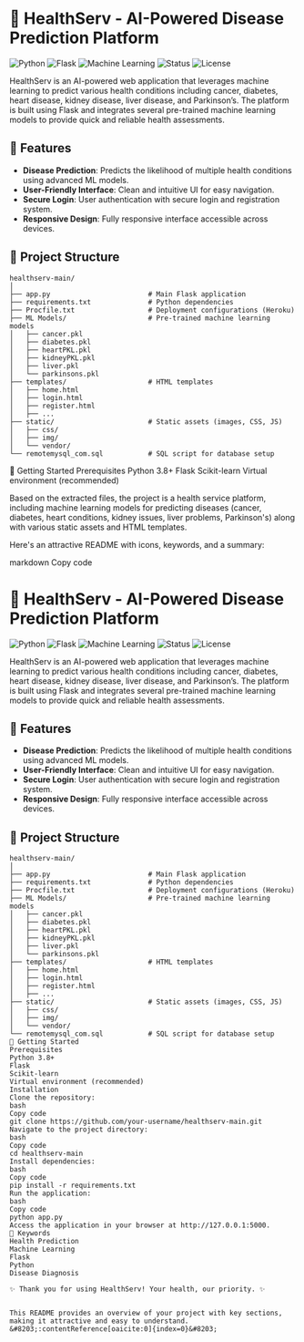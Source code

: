 # 🏥 HealthServ - AI-Powered Disease Prediction Platform

![Python](https://img.shields.io/badge/Python-3.8%2B-blue.svg)
![Flask](https://img.shields.io/badge/Flask-2.0.3-green.svg)
![Machine Learning](https://img.shields.io/badge/Machine%20Learning-Sklearn-orange)
![Status](https://img.shields.io/badge/Status-Active-success)
![License](https://img.shields.io/badge/License-MIT-lightgrey.svg)

HealthServ is an AI-powered web application that leverages machine learning to predict various health conditions including cancer, diabetes, heart disease, kidney disease, liver disease, and Parkinson’s. The platform is built using Flask and integrates several pre-trained machine learning models to provide quick and reliable health assessments.

## 📝 Features
- **Disease Prediction**: Predicts the likelihood of multiple health conditions using advanced ML models.
- **User-Friendly Interface**: Clean and intuitive UI for easy navigation.
- **Secure Login**: User authentication with secure login and registration system.
- **Responsive Design**: Fully responsive interface accessible across devices.

## 📂 Project Structure
```plaintext
healthserv-main/
│
├── app.py                        # Main Flask application
├── requirements.txt              # Python dependencies
├── Procfile.txt                  # Deployment configurations (Heroku)
├── ML Models/                    # Pre-trained machine learning models
│   ├── cancer.pkl
│   ├── diabetes.pkl
│   ├── heartPKL.pkl
│   ├── kidneyPKL.pkl
│   ├── liver.pkl
│   └── parkinsons.pkl
├── templates/                    # HTML templates
│   ├── home.html
│   ├── login.html
│   ├── register.html
│   ├── ...
├── static/                       # Static assets (images, CSS, JS)
│   ├── css/
│   ├── img/
│   └── vendor/
└── remotemysql_com.sql           # SQL script for database setup
```

🚀 Getting Started
Prerequisites
Python 3.8+
Flask
Scikit-learn
Virtual environment (recommended)



Based on the extracted files, the project is a health service platform, including machine learning models for predicting diseases (cancer, diabetes, heart conditions, kidney issues, liver problems, Parkinson's) along with various static assets and HTML templates.

Here's an attractive README with icons, keywords, and a summary:

markdown
Copy code
# 🏥 HealthServ - AI-Powered Disease Prediction Platform

![Python](https://img.shields.io/badge/Python-3.8%2B-blue.svg)
![Flask](https://img.shields.io/badge/Flask-2.0.3-green.svg)
![Machine Learning](https://img.shields.io/badge/Machine%20Learning-Sklearn-orange)
![Status](https://img.shields.io/badge/Status-Active-success)
![License](https://img.shields.io/badge/License-MIT-lightgrey.svg)

HealthServ is an AI-powered web application that leverages machine learning to predict various health conditions including cancer, diabetes, heart disease, kidney disease, liver disease, and Parkinson’s. The platform is built using Flask and integrates several pre-trained machine learning models to provide quick and reliable health assessments.

## 📝 Features
- **Disease Prediction**: Predicts the likelihood of multiple health conditions using advanced ML models.
- **User-Friendly Interface**: Clean and intuitive UI for easy navigation.
- **Secure Login**: User authentication with secure login and registration system.
- **Responsive Design**: Fully responsive interface accessible across devices.

## 📂 Project Structure
```plaintext
healthserv-main/
│
├── app.py                        # Main Flask application
├── requirements.txt              # Python dependencies
├── Procfile.txt                  # Deployment configurations (Heroku)
├── ML Models/                    # Pre-trained machine learning models
│   ├── cancer.pkl
│   ├── diabetes.pkl
│   ├── heartPKL.pkl
│   ├── kidneyPKL.pkl
│   ├── liver.pkl
│   └── parkinsons.pkl
├── templates/                    # HTML templates
│   ├── home.html
│   ├── login.html
│   ├── register.html
│   ├── ...
├── static/                       # Static assets (images, CSS, JS)
│   ├── css/
│   ├── img/
│   └── vendor/
└── remotemysql_com.sql           # SQL script for database setup
🚀 Getting Started
Prerequisites
Python 3.8+
Flask
Scikit-learn
Virtual environment (recommended)
Installation
Clone the repository:
bash
Copy code
git clone https://github.com/your-username/healthserv-main.git
Navigate to the project directory:
bash
Copy code
cd healthserv-main
Install dependencies:
bash
Copy code
pip install -r requirements.txt
Run the application:
bash
Copy code
python app.py
Access the application in your browser at http://127.0.0.1:5000.
🎯 Keywords
Health Prediction
Machine Learning
Flask
Python
Disease Diagnosis

✨ Thank you for using HealthServ! Your health, our priority. ✨


This README provides an overview of your project with key sections, making it attractive and easy to understand. &#8203;:contentReference[oaicite:0]{index=0}&#8203;
